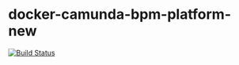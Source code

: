 # docker-camunda-bpm-platform-new

[![Build Status](https://travis-ci.org/menski/docker-camunda-bpm-platform-new.svg?branch=master)](https://travis-ci.org/menski/docker-camunda-bpm-platform-new)
